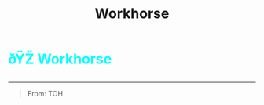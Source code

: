 ﻿---
lang: en-US
title: Workhorse
prev:
next:
---

# <font color=#00ffff>ðŸŽ <b>Workhorse</b></font> <Badge text="Miscellaneous" type="tip" vertical="middle"/>
---

> From: TOH

